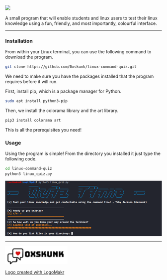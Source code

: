 <img src="https://github.com/0xskunk/linux_command_quiz/blob/master/images/usr.png" width="300">

A small program that will enable students and linux users to test their linux knowledge using a fun, friendly, and most importantly, colourful interface.

--------------

### Installation
From within your Linux terminal, you can use the following command to download the program.

```bash
git clone https://github.com/0xskunk/linux-command-quiz.git
```

We need to make sure you have the packages installed that the program requires before it will run.

First, install pip, which is a package manager for Python.
```bash
sudo apt install python3-pip
```

Then, we install the colorama library and the art library.
```bash
pip3 install colorama art
```

This is all the prerequisites you need! 

### Usage

Using the program is simple! From the directory you installed it just type the following code. 
```bash
cd linux-command-quiz
python3 linux_quiz.py
```
<img src="https://github.com/0xskunk/linux-command-quiz/blob/master/images/quiz.png" width="600">

--------

<img src="https://github.com/0xskunk/Resource-Program-for-Cyber-Students/blob/master/images/0xskunk1.PNG" width="200">

[Logo created with LogoMakr](https://my.logomakr.com/)
